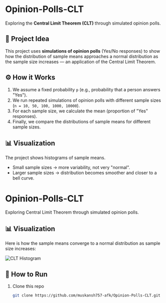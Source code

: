 # Opinion-Polls-CLT  

Exploring the **Central Limit Theorem (CLT)** through simulated opinion polls.  

## 📌 Project Idea  
This project uses **simulations of opinion polls** (Yes/No responses) to show how the distribution of sample means approaches a normal distribution as the sample size increases — an application of the Central Limit Theorem.  

## ⚙️ How it Works  
1. We assume a fixed probability `p` (e.g., probability that a person answers "Yes").  
2. We run repeated simulations of opinion polls with different sample sizes (`n = 10, 50, 100, 1000, 10000`).  
3. For each sample size, we calculate the mean (proportion of "Yes" responses).  
4. Finally, we compare the distributions of sample means for different sample sizes.  

## 📊 Visualization  
The project shows histograms of sample means.  
- Small sample sizes → more variability, not very "normal".  
- Larger sample sizes → distribution becomes smoother and closer to a bell curve.


# Opinion-Polls-CLT

Exploring Central Limit Theorem through simulated opinion polls.

## 📊 Visualization

Here is how the sample means converge to a normal distribution as sample size increases:

![CLT Histogram](CLT_histogram.png)



## 🚀 How to Run  
1. Clone this repo  
   ```bash
   git clone https://github.com/muskansh757-afk/Opinion-Polls-CLT.git
